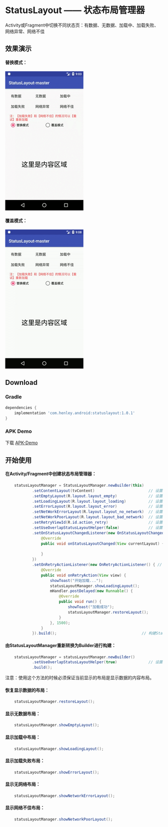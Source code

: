 # StatusLayout —— 状态布局管理器
Activity或Fragment中切换不同状态页：有数据、无数据、加载中、加载失败、网络异常、网络不佳

## 效果演示 ##
#### 替换模式： ####
![](/screenshots/替换模式.gif)
#### 覆盖模式： ####
![](/screenshots/覆盖模式.gif)

## Download ##
### Gradle ###
```gradle
dependencies {
    implementation 'com.henley.android:statuslayout:1.0.1'
}
```

### APK Demo ###

下载 [APK-Demo](https://github.com/HenleyLee/StatusLayout/raw/master/app/app-release.apk)

## 开始使用 ##

#### 在Activity/Fragment中创建状态布局管理器： ####
```java
    statusLayoutManager = StatusLayoutManager.newBuilder(this)
            .setContentLayout(tvContent)                        // 设置内容布局
            .setEmptyLayout(R.layout.layout_empty)              // 设置无数据布局
            .setLoadingLayout(R.layout.layout_loading)          // 设置加载中布局
            .setErrorLayout(R.layout.layout_error)              // 设置加载异常布局
            .setNetWorkErrorLayout(R.layout.layout_no_network)  // 设置网络异常布局
            .setNetWorkPoorLayout(R.layout.layout_bad_network)  // 设置网络不佳布局
            .setRetryViewId(R.id.action_retry)                  // 设置各种布局公用的重试操作控件ID
            .setUseOverlapStatusLayoutHelper(false)             // 设置是否使用覆盖式页面切换辅助类
            .setOnStatusLayoutChangedListener(new OnStatusLayoutChangedListener() { // 设置状态布局改变监听
                @Override
                public void onStatusLayoutChanged(View currentLayout) {

                }
            })
            .setOnRetryActionListener(new OnRetryActionListener() { // 设置重试操作监听
                @Override
                public void onRetryAction(View view) {
                    showToast("开始加载...");
                    statusLayoutManager.showLoadingLayout();
                    mHandler.postDelayed(new Runnable() {
                        @Override
                        public void run() {
                            showToast("加载成功");
                            statusLayoutManager.restoreLayout();
                        }
                    }, 1500);
                }
            }).build();                                      // 构建StatusLayoutManager

```

#### 由StatusLayoutManager重新转换为Builder进行构建： ####
```java
    statusLayoutManager = statusLayoutManager.newBuilder()
            .setUseOverlapStatusLayoutHelper(true)              // 设置是否使用覆盖式页面切换辅助类
            .build();
```
注意：使用这个方法的时候必须保证当前显示的布局是显示数据的内容布局。

#### 恢复显示数据的布局： ####
```java
    statusLayoutManager.restoreLayout();
```

#### 显示无数据布局： ####
```java
    statusLayoutManager.showEmptyLayout();
```

#### 显示加载中布局： ####
```java
    statusLayoutManager.showLoadingLayout();
```

#### 显示加载失败布局： ####
```java
    statusLayoutManager.showErrorLayout();
```

#### 显示无网络布局： ####
```java
    statusLayoutManager.showNetworkErrorLayout();
```

#### 显示网络不佳布局： ####
```java
    statusLayoutManager.showNetworkPoorLayout();
```